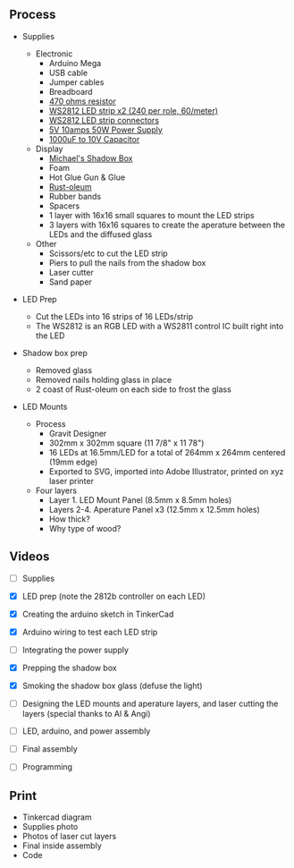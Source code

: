 ## Process

- Supplies
  - Electronic
    - Arduino Mega
    - USB cable
    - Jumper cables
    - Breadboard
    - [470 ohms resistor](https://www.amazon.com/gp/product/B0185FGO1U/ref=ppx_yo_dt_b_asin_title_o09__o00_s00?ie=UTF8&psc=1)
    - [WS2812 LED strip x2 (240 per role, 60/meter)](https://www.amazon.com/gp/product/B00JYPJAL2/ref=ppx_yo_dt_b_asin_title_o06__o00_s00?ie=UTF8&psc=1)
    - [WS2812 LED strip connectors](https://www.amazon.com/gp/product/B01NARSHY2/ref=ppx_yo_dt_b_asin_title_o05__o00_s00?ie=UTF8&psc=1)
    - [5V 10amps 50W Power Supply](https://www.amazon.com/gp/product/B07CMM2BBR/ref=ppx_yo_dt_b_asin_title_o00__o00_s00?ie=UTF8&psc=1)
    - [1000uF to 10V Capacitor](https://www.amazon.com/gp/product/B07BCK64CQ/ref=ppx_yo_dt_b_asin_title_o09__o00_s00?ie=UTF8&psc=1)
  - Display
    - [Michael's Shadow Box](https://www.michaels.com/12x12-studio-decor-top-loading-shadowbox/10202509.html?productsource=PDPZ1)
    - Foam
    - Hot Glue Gun & Glue
    - [Rust-oleum](https://www.amazon.com/gp/product/B004M5B4U4/ref=ppx_yo_dt_b_asin_title_o07__o00_s00?ie=UTF8&psc=1)
    - Rubber bands
    - Spacers
    - 1 layer with 16x16 small squares to mount the LED strips
    - 3 layers with 16x16 squares to create the aperature between the LEDs and the diffused glass
  - Other
    - Scissors/etc to cut the LED strip
    - Piers to pull the nails from the shadow box
    - Laser cutter
    - Sand paper

- LED Prep
  - Cut the LEDs into 16 strips of 16 LEDs/strip
  - The WS2812 is an RGB LED with a WS2811 control IC built right into the LED

- Shadow box prep
  - Removed glass
  - Removed nails holding glass in place
  - 2 coast of Rust-oleum on each side to frost the glass

- LED Mounts
  - Process
    - Gravit Designer
    - 302mm x 302mm square (11 7/8" x 11 78")
    - 16 LEDs at 16.5mm/LED for a total of 264mm x 264mm centered (19mm edge)
    - Exported to SVG, imported into Adobe Illustrator, printed on xyz laser printer
  - Four layers
    - Layer 1. LED Mount Panel (8.5mm x 8.5mm holes)
    - Layers 2-4. Aperature Panel x3 (12.5mm x 12.5mm holes)
    - How thick?
    - Why type of wood?



## Videos

- [ ] Supplies
- [x] LED prep (note the 2812b controller on each LED)
- [x] Creating the arduino sketch in TinkerCad
- [x] Arduino wiring to test each LED strip
- [ ] Integrating the power supply
- [x] Prepping the shadow box
- [x] Smoking the shadow box glass (defuse the light)
- [ ] Designing the LED mounts and aperature layers, and laser cutting the layers (special thanks to Al & Angi)
- [ ] LED, arduino, and power assembly
- [ ] Final assembly
- [ ] Programming



## Print

- Tinkercad diagram
- Supplies photo
- Photos of laser cut layers
- Final inside assembly
- Code
